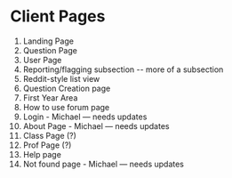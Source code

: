 # Client Pages
1.	Landing Page
2.	Question Page
3.	User Page
4.	Reporting/flagging subsection -- more of a subsection
5.	Reddit-style list view
6.	Question Creation page
7.	First Year Area
8.	How to use forum page
9.  Login - Michael — needs updates
10. About Page - Michael — needs updates
11. Class Page (?)
12. Prof Page (?)
13. Help page
14. Not found page - Michael — needs updates